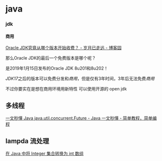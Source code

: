 # java

### jdk

#### 商用

[Oracle JDK究竟从哪个版本开始收费？ - 岁月已走远 - 博客园](https://www.cnblogs.com/xuruiming/p/12881503.html)

那么Oracle JDK的最后一个免费版本是哪个呢？

是2019年1月15日发布的Oracle JDK 8u201和8u202！

*JDK17*之后的版本可以免费分发和*商用*，但是仅有3年时间，3年后无法免费*商用*

不过你要实在是想在商用环境用新特性 可以使用开源的 open jdk

## 多线程

[一文秒懂 Java java.util.concurrent.Future - Java 一文秒懂 - 简单教程，简单编程](https://www.twle.cn/c/yufei/javatm/javatm-basic-future.html)





## lampda 流处理

[在 Java 中将 Integer 集合转换为 int 数组](https://www.techiedelight.com/zh/convert-set-of-integer-to-array-of-int-in-java/)

```java

```
